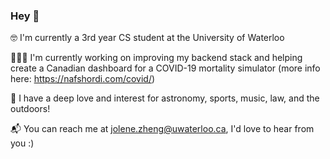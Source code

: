 ### Hey 👋

🤓 I'm currently a 3rd year CS student at the University of Waterloo

👩🏻‍💻 I'm currently working on improving my backend stack and helping create a Canadian dashboard for a COVID-19 mortality simulator (more info here: https://nafshordi.com/covid/)

🔭 I have a deep love and interest for astronomy, sports, music, law, and the outdoors!

📬 You can reach me at jolene.zheng@uwaterloo.ca, I'd love to hear from you :)
